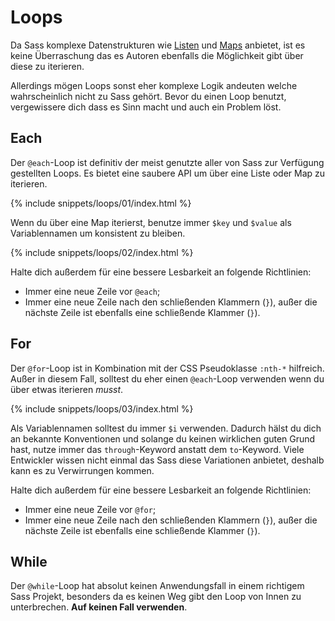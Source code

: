 
# Loops

Da Sass komplexe Datenstrukturen wie [Listen](#listen) und [Maps](#maps) anbietet, ist es keine Überraschung das es Autoren ebenfalls die Möglichkeit gibt über diese zu iterieren.

Allerdings mögen Loops sonst eher komplexe Logik andeuten welche wahrscheinlich nicht zu Sass gehört. Bevor du einen Loop benutzt, vergewissere dich dass es Sinn macht und auch ein Problem löst.

## Each

Der `@each`-Loop ist definitiv der meist genutzte aller von Sass zur Verfügung gestellten Loops. Es bietet eine saubere API um über eine Liste oder Map zu iterieren.

{% include snippets/loops/01/index.html %}

Wenn du über eine Map iterierst, benutze immer `$key` und `$value` als Variablennamen um konsistent zu bleiben.

{% include snippets/loops/02/index.html %}

Halte dich außerdem für eine bessere Lesbarkeit an folgende Richtlinien:

* Immer eine neue Zeile vor `@each`;
* Immer eine neue Zeile nach den schließenden Klammern (`}`), außer die nächste Zeile ist ebenfalls eine schließende Klammer (`}`).

## For

Der `@for`-Loop ist in Kombination mit der CSS Pseudoklasse `:nth-*` hilfreich. Außer in diesem Fall, solltest du eher einen `@each`-Loop verwenden wenn du über etwas iterieren *musst*.

{% include snippets/loops/03/index.html %}

Als Variablennamen solltest du immer `$i` verwenden. Dadurch hälst du dich an bekannte Konventionen und solange du keinen wirklichen guten Grund hast, nutze immer das `through`-Keyword anstatt dem `to`-Keyword. Viele Entwickler wissen nicht einmal das Sass diese Variationen anbietet, deshalb kann es zu Verwirrungen kommen.

Halte dich außerdem für eine bessere Lesbarkeit an folgende Richtlinien:

* Immer eine neue Zeile vor `@for`;
* Immer eine neue Zeile nach den schließenden Klammern (`}`), außer die nächste Zeile ist ebenfalls eine schließende Klammer (`}`).

## While

Der `@while`-Loop hat absolut keinen Anwendungsfall in einem richtigem Sass Projekt, besonders da es keinen Weg gibt den Loop von Innen zu unterbrechen. **Auf keinen Fall verwenden**.
